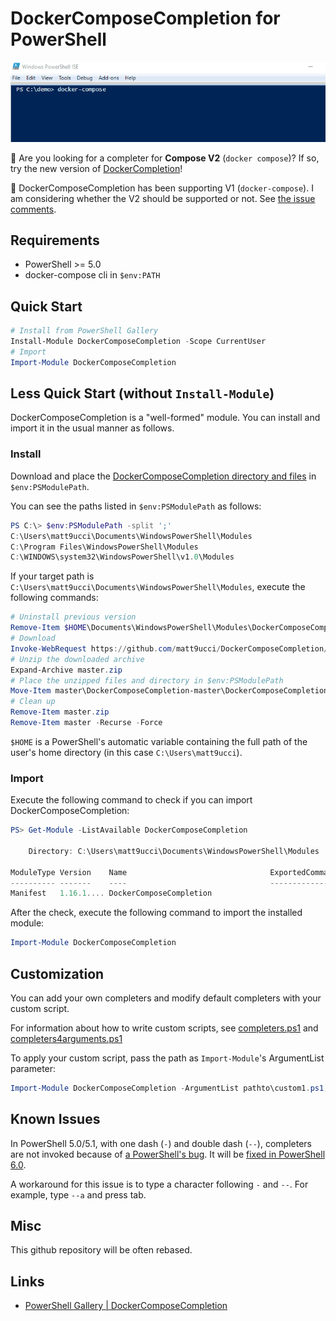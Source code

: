 # DockerComposeCompletion for PowerShell

![demo](demo.gif)

:memo: Are you looking for a completer for **Compose V2** (`docker compose`)?
If so, try the new version of [DockerCompletion](https://github.com/matt9ucci/DockerCompletion)!

:memo: DockerComposeCompletion has been supporting V1 (`docker-compose`).
I am considering whether the V2 should be supported or not. See [the issue comments](https://github.com/matt9ucci/DockerComposeCompletion/issues/1).

## Requirements
* PowerShell >= 5.0
* docker-compose cli in `$env:PATH`

## Quick Start

```powershell
# Install from PowerShell Gallery
Install-Module DockerComposeCompletion -Scope CurrentUser
# Import
Import-Module DockerComposeCompletion
```

## Less Quick Start (without `Install-Module`)

DockerComposeCompletion is a "well-formed" module.
You can install and import it in the usual manner as follows.

### Install
Download and place the [DockerComposeCompletion directory and files](./DockerComposeCompletion) in `$env:PSModulePath`.

You can see the paths listed in `$env:PSModulePath` as follows:
```powershell
PS C:\> $env:PSModulePath -split ';'
C:\Users\matt9ucci\Documents\WindowsPowerShell\Modules
C:\Program Files\WindowsPowerShell\Modules
C:\WINDOWS\system32\WindowsPowerShell\v1.0\Modules
```

If your target path is `C:\Users\matt9ucci\Documents\WindowsPowerShell\Modules`, execute the following commands:
```powershell
# Uninstall previous version
Remove-Item $HOME\Documents\WindowsPowerShell\Modules\DockerComposeCompletion -Recurse -Force
# Download
Invoke-WebRequest https://github.com/matt9ucci/DockerComposeCompletion/archive/master.zip -OutFile master.zip
# Unzip the downloaded archive
Expand-Archive master.zip
# Place the unzipped files and directory in $env:PSModulePath
Move-Item master\DockerComposeCompletion-master\DockerComposeCompletion "$HOME\Documents\WindowsPowerShell\Modules"
# Clean up
Remove-Item master.zip
Remove-Item master -Recurse -Force
```

`$HOME` is a PowerShell's automatic variable containing the full path of the user's home directory (in this case `C:\Users\matt9ucci`). 

### Import
Execute the following command to check if you can import DockerComposeCompletion:
```powershell
PS> Get-Module -ListAvailable DockerComposeCompletion

    Directory: C:\Users\matt9ucci\Documents\WindowsPowerShell\Modules

ModuleType Version    Name                                ExportedCommands
---------- -------    ----                                ----------------
Manifest   1.16.1.... DockerComposeCompletion
```

After the check, execute the following command to import the installed module:
```powershell
Import-Module DockerComposeCompletion
```

## Customization

You can add your own completers and modify default completers with your custom script.

For information about how to write custom scripts, see [completers.ps1](DockerComposeCompletion/completers.ps1) and [completers4arguments.ps1](DockerComposeCompletion/completers4arguments.ps1)

To apply your custom script, pass the path as `Import-Module`'s ArgumentList parameter:
```powershell
Import-Module DockerComposeCompletion -ArgumentList pathto\custom1.ps1, pathto\custom2.ps1
```

## Known Issues
In PowerShell 5.0/5.1, with one dash (`-`) and double dash (`--`), completers are not invoked because of [a PowerShell's bug](https://github.com/PowerShell/PowerShell/issues/2912).
It will be [fixed in PowerShell 6.0](https://github.com/PowerShell/PowerShell/pull/3633).

A workaround for this issue is to type a character following `-` and `--`.
For example, type `--a` and press tab.

## Misc

This github repository will be often rebased.

## Links

* [PowerShell Gallery | DockerComposeCompletion](https://www.powershellgallery.com/packages/DockerComposeCompletion)
